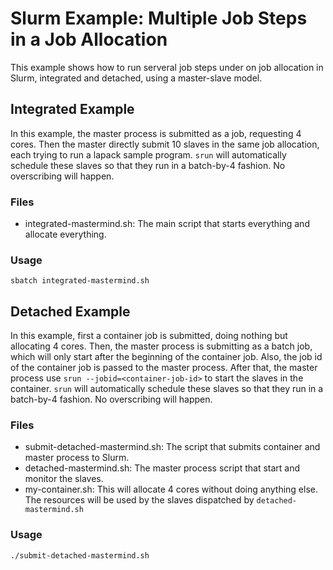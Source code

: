 # Slurm Example: Multiple Job Steps in a Job Allocation
This example shows how to run serveral job steps under on job allocation in Slurm, integrated and detached, using a master-slave model.

## Integrated Example
In this example, the master process is submitted as a job, requesting 4 cores. Then the master directly submit 10 slaves in the same job allocation, each trying to run a lapack sample program. `srun` will automatically schedule these slaves so that they run in a batch-by-4 fashion. No overscribing will happen.

### Files
* integrated-mastermind.sh: The main script that starts everything and allocate everything.

### Usage
`sbatch integrated-mastermind.sh`

## Detached Example
In this example, first a container job is submitted, doing nothing but allocating 4 cores. Then, the master process is submitting as a batch job, which will only start after the beginning of the container job. Also, the job id of the container job is passed to the master process. After that, the master process use `srun --jobid=<container-job-id>` to start the slaves in the container. `srun` will automatically schedule these slaves so that they run in a batch-by-4 fashion. No overscribing will happen.

### Files
* submit-detached-mastermind.sh: The script that submits container and master process to Slurm.
* detached-mastermind.sh: The master process script that start and monitor the slaves.
* my-container.sh: This will allocate 4 cores without doing anything else. The resources will be used by the slaves dispatched by `detached-mastermind.sh`

### Usage
`./submit-detached-mastermind.sh`
